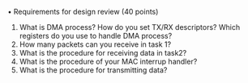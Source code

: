 • Requirements for design review (40 points)

1. What is DMA process? How do you set TX/RX descriptors? Which registers do you use to handle DMA  process?
1. How many packets can you receive in task 1?
1. What is the procedure for receiving data in task2?
1. What is the procedure of your MAC interrup handler?
1. What is the procedure for transmitting data?